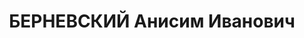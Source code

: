 ---
title: БЕРНЕВСКИЙ Анисим Иванович
description: "Род. в 1896, г. Батуми, русский, член ВКП(б). Отбывал наказание в местах\
  \ лишения свободы в тюрьме № 1 г. Иркутска \n  Арестован 03.05.1937. Обв. по ст.\
  \ ст. 58-10, 58-11 УК РСФСР. Приговор: тройка при УНКВД по Иркутской обл., 27.02.1938\
  \ – ВМН. Расстрелян 09.03.1938, г.Иркутск. \n  Реабилитирован президиумом Иркутского\
  \ областного суда 20.02.1960"
---